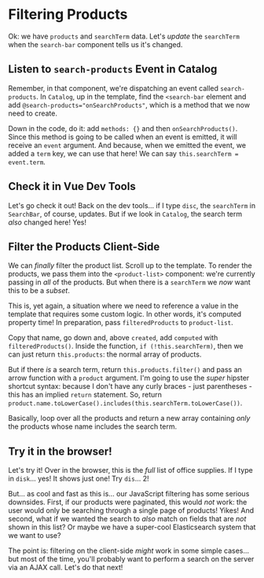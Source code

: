 # Filtering Products

Ok: we have `products` and `searchTerm` data. Let's *update* the
`searchTerm` when the `search-bar` component tells us it's changed.

## Listen to `search-products` Event in Catalog

Remember, in that component, we're dispatching
an event called `search-products`. In `Catalog`, up in the template, find the
`<search-bar` element and add `@search-products="onSearchProducts"`, which
is a method that we now need to create.

Down in the code, do it: add `methods: {}` and then `onSearchProducts()`.
Since this method is going to be called when an event is emitted, it will
receive an `event` argument. And because, when we
emitted the event, we added a `term` key, we can use that here! We can say
`this.searchTerm = event.term`.

## Check it in Vue Dev Tools

Let's go check it out! Back on the dev tools... if I type `disc`, the `searchTerm`
in `SearchBar`, of course, updates. But if we look in `Catalog`, the search term
*also* changed here! Yes!

## Filter the Products Client-Side

We can *finally* filter the product list. Scroll up to the template. To render
the products, we pass them into the
`<product-list>` component: we're currently passing in *all* of the
products. But when there is a `searchTerm` we *now* want this to be a *subset*.

This is, yet again, a situation where we need to reference a value in the template
that requires some custom logic. In other words, it's computed property time!
In preparation, pass `filteredProducts` to `product-list`.

Copy that name, go down and, above `created`, add
`computed` with `filteredProducts()`. Inside the function,
`if (!this.searchTerm)`, then we can just return `this.products`: the
normal array of products.

But if there *is* a search term, return `this.products.filter()`
and pass an arrow function with a `product` argument. I'm going to use
the *super* hipster shortcut syntax: because I don't have any curly braces - just
parentheses - this has an implied `return` statement. So, return
`product.name.toLowerCase().includes(this.searchTerm.toLowerCase())`.

Basically, loop over all the products and return a new array containing *only*
the products whose name includes the search term.

## Try it in the browser!

Let's try it! Over in the browser, this is the *full* list of office
supplies. If I type in `disk`... yes! It shows just one! Try `dis`... 2!

But... as cool and fast as this is... our JavaScript filtering has some serious
downsides. First, if our products were paginated, this would *not* work: the user
would only be searching through a single page of products! Yikes! And second, what
if we wanted the search to *also* match on fields that are *not* shown in this
list? Or maybe we have a super-cool Elasticsearch system that we want to use?

The point is: filtering on the client-side *might* work in some simple cases...
but most of the time, you'll probably want to perform a search on the server via
an AJAX call. Let's do that next!
